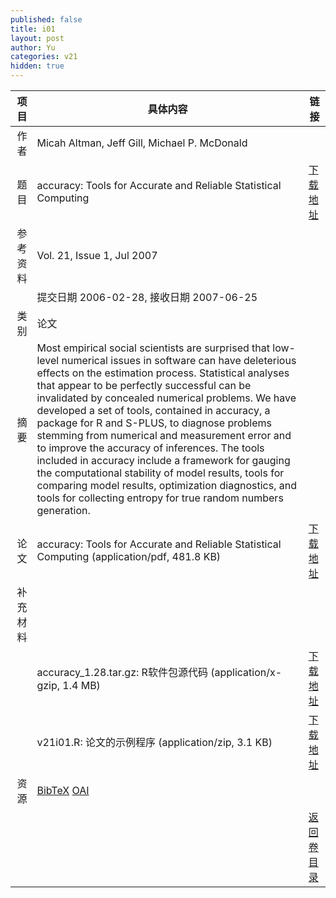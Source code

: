```yaml
---
published: false
title: i01
layout: post
author: Yu
categories: v21
hidden: true
---
```


| 项目 | 具体内容 | 链接 |
|---:|---|---|
| 作者 | Micah Altman, Jeff Gill, Michael P. McDonald| |
| 题目 |accuracy: Tools for Accurate and Reliable Statistical Computing | [下载地址](http://www.jstatsoft.org/v21/i01/paper) |
| 参考资料 |Vol. 21, Issue 1, Jul 2007 | |
| | 提交日期 2006-02-28, 接收日期 2007-06-25| | 
| 类别 | 论文| |
| 摘要 | Most empirical social scientists are surprised that low-level numerical issues in software can have deleterious effects on the estimation process. Statistical analyses that appear to be perfectly successful can be invalidated by concealed numerical problems. We have developed a set of tools, contained in accuracy, a package for R and S-PLUS, to diagnose problems stemming from numerical and measurement error and to improve the accuracy of inferences. The tools included in accuracy include a framework for gauging the computational stability of model results, tools for comparing model results, optimization diagnostics, and tools for collecting entropy for true random numbers generation.| |
| 论文 | accuracy: Tools for Accurate and Reliable Statistical Computing  (application/pdf, 481.8 KB)| [下载地址](http://www.jstatsoft.org/v21/i01/paper) |
| 补充材料 | | |
| |accuracy_1.28.tar.gz: R软件包源代码  (application/x-gzip, 1.4 MB)|  [下载地址](http://www.jstatsoft.org/v21/i01/supp/1) |
| |v21i01.R: 论文的示例程序  (application/zip, 3.1 KB)|  [下载地址](http://www.jstatsoft.org/v21/i01/supp/2) |
| 资源 | [BibTeX](http://www.jstatsoft.org/v21/i01/bibtex) [OAI](http://www.jstatsoft.org/oai?verb=GetRecord&identifier=oai.jstatsoft/v21/i01&prefix=oai_dc)| |
| |  | [返回卷目录]({{site.baseurl}}/volume/v21.html) |